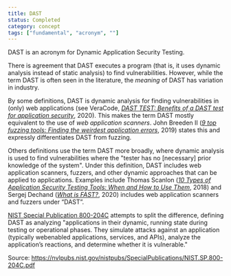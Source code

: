 ```yaml
---
title: DAST
status: Completed
category: concept
tags: ["fundamental", "acronym", ""]
---
```


DAST is an acronym for Dynamic Application Security Testing.

There is agreement that DAST executes a program (that is, it uses dynamic analysis instead of static analysis) to find vulnerabilities. However, while the term DAST is often seen in the literature, the *meaning* of DAST has variation in industry.

By some definitions, DAST is dynamic analysis for finding vulnerabilities in (only) web applications (see VeraCode, [*DAST TEST: Benefits of a DAST test for application security*](https://www.veracode.com/security/dast-test), 2020). This makes the term DAST mostly equivalent to the use of *web application scanners*. John Breeden II ([*9 top fuzzing tools: Finding the weirdest application errors*](https://www.csoonline.com/article/3487708/9-top-fuzzing-tools-finding-the-weirdest-application-errors.html), 2019) states this and expressly differentiates DAST from fuzzing.

Others definitions use the term DAST more broadly, where dynamic analysis is used to find vulnerabilities where the "tester has no [necessary] prior knowledge of the system". Under this definition, DAST includes web application scanners, fuzzers, and other dynamic approaches that can be applied to applications. Examples include Thomas Scanlon ([*10 Types of Application Security Testing Tools: When and How to Use Them*](https://insights.sei.cmu.edu/sei_blog/2018/07/10-types-of-application-security-testing-tools-when-and-how-to-use-them.html), 2018) and Sergej Dechand ([*What is FAST?*](https://blog.code-intelligence.com/what-is-fast), 2020) includes web application scanners and fuzzers under “DAST”.

[NIST Special Publication 800-204C](https://nvlpubs.nist.gov/nistpubs/SpecialPublications/NIST.SP.800-204C.pdf)
attempts to split the difference, defining DAST as analyzing
"applications in their dynamic, running state during testing or
operational phases. They simulate attacks against an application
(typically webenabled applications, services, and APIs), analyze
the application’s reactions, and determine whether it is vulnerable."

Source: https://nvlpubs.nist.gov/nistpubs/SpecialPublications/NIST.SP.800-204C.pdf

